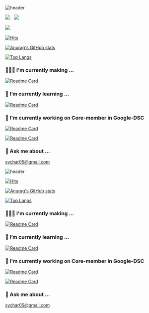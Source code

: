 ![header](https://capsule-render.vercel.app/api?type=slice&color=gradient&height=300&section=header&text=Seokhwan%20Kwon&fontSize=90)


<!--img src="https://img.shields.io/badge/쓰고자하는_텍스트-컬러코드?style=flat-square&logo=simpleicons에서_아이콘이름&logoColor=white"/></a-->

<img src="https://img.shields.io/badge/C-A8B9CC?style=flat-square&logo=C&logoColor=white"/></a>
 &nbsp; 
<img src="https://img.shields.io/badge/C++-00599C?style=flat-square&logo=C++&logoColor=white"/></a>
 &nbsp; 

  <img src="https://img.shields.io/badge/Python-3776AB?style=flat-square&logo=Python&logoColor=white&link=https://github.com/Seokhwan-Kwon"/></a>
 &nbsp; 


[![Hits](https://hits.seeyoufarm.com/api/count/incr/badge.svg?url=https%3A%2F%2Fgithub.com%2FSeokhwan-Kwon&count_bg=%2379C83D&title_bg=%23555555&icon=ipfs.svg&icon_color=%23E7E7E7&title=hits&edge_flat=false)](https://hits.seeyoufarm.com)

[![Anurag's GitHub stats](https://github-readme-stats.vercel.app/api?username=Seokhwan-Kwon&count_private=true&bg_color=30,e96443,904e95&title_color=fff&text_color=fff)](https://github.com/anuraghazra/github-readme-stats)

<!-- 
개별항목 숨기기 :  &hide=stars,commits,prs,issues,contribs
테마 : dark, radical, merko, gruvbox, tokyonight, onedark, cobalt, synthwave, highcontrast, dracula
-->

[![Top Langs](https://github-readme-stats.vercel.app/api/top-langs/?username=Seokhwan-Kwon&layout=compact)](https://github.com/anuraghazra/github-readme-stats)



### 🧑🏻‍💻 I'm currently making ...

[![Readme Card](https://github-readme-stats.vercel.app/api/pin/?username=Seokhwan-Kwon&repo=Customized_Voca)](https://github.com/Seokhwan-Kwon/Problem-Solving)

### 🌱 I’m currently learning ... 

[![Readme Card](https://github-readme-stats.vercel.app/api/pin/?username=Seokhwan-Kwon&repo=Problem_Solving)](https://github.com/Seokhwan-Kwon/Problem-Solving)


### 🔭 I'm currently working on Core-member in Google-DSC

[![Readme Card](https://github-readme-stats.vercel.app/api/pin/?username=Seokhwan-Kwon&repo=Algorithm-Study)](https://github.com/Seokhwan-Kwon/Problem-Solving)


[![Readme Card](https://github-readme-stats.vercel.app/api/pin/?username=Seokhwan-Kwon&repo=DeepLearning-DSC)](https://github.com/Seokhwan-Kwon/Problem-Solving)


### 💬 Ask me about ...

[sychar05@gmail.com](https://mail.google.com/mail/u/0/?view=cm&fs=1&tf=1&source=mailto&to=sychar05@gmail.com)

![header](https://capsule-render.vercel.app/api?type=slice&color=gradient&height=300&section=footer&fontSize=90)

<!--
**Seokhwan-Kwon/Seokhwan-Kwon** is a ✨ _special_ ✨ repository because its `README.md` (this file) appears on your GitHub profile.

Here are some ideas to get you started:

- 🔭 I’m currently working on ...
- 🌱 I’m currently learning ...
- 👯 I’m looking to collaborate on ...
- 🤔 I’m looking for help with ...
- 💬 Ask me about ...
- 📫 How to reach me: ...
- 😄 Pronouns: ...
- ⚡ Fun fact: ...
-->


[![Hits](https://hits.seeyoufarm.com/api/count/incr/badge.svg?url=https%3A%2F%2Fgithub.com%2FSeokhwan-Kwon&count_bg=%2379C83D&title_bg=%23555555&icon=ipfs.svg&icon_color=%23E7E7E7&title=hits&edge_flat=false)](https://hits.seeyoufarm.com)

[![Anurag's GitHub stats](https://github-readme-stats.vercel.app/api?username=Seokhwan-Kwon&count_private=true&bg_color=30,e96443,904e95&title_color=fff&text_color=fff)](https://github.com/anuraghazra/github-readme-stats)

<!-- 
개별항목 숨기기 :  &hide=stars,commits,prs,issues,contribs
테마 : dark, radical, merko, gruvbox, tokyonight, onedark, cobalt, synthwave, highcontrast, dracula
-->

[![Top Langs](https://github-readme-stats.vercel.app/api/top-langs/?username=Seokhwan-Kwon&layout=compact)](https://github.com/anuraghazra/github-readme-stats)



### 🧑🏻‍💻 I'm currently making ...

[![Readme Card](https://github-readme-stats.vercel.app/api/pin/?username=Seokhwan-Kwon&repo=Customized_Voca)](https://github.com/Seokhwan-Kwon/Problem-Solving)

### 🌱 I’m currently learning ... 

[![Readme Card](https://github-readme-stats.vercel.app/api/pin/?username=Seokhwan-Kwon&repo=Problem_Solving)](https://github.com/Seokhwan-Kwon/Problem-Solving)


### 🔭 I'm currently working on Core-member in Google-DSC

[![Readme Card](https://github-readme-stats.vercel.app/api/pin/?username=Seokhwan-Kwon&repo=Algorithm-Study)](https://github.com/Seokhwan-Kwon/Problem-Solving)


[![Readme Card](https://github-readme-stats.vercel.app/api/pin/?username=Seokhwan-Kwon&repo=DeepLearning-DSC)](https://github.com/Seokhwan-Kwon/Problem-Solving)


### 💬 Ask me about ...

[sychar05@gmail.com](https://mail.google.com/mail/u/0/?view=cm&fs=1&tf=1&source=mailto&to=sychar05@gmail.com)


<!--
**Seokhwan-Kwon/Seokhwan-Kwon** is a ✨ _special_ ✨ repository because its `README.md` (this file) appears on your GitHub profile.

Here are some ideas to get you started:

- 🔭 I’m currently working on ...
- 🌱 I’m currently learning ...
- 👯 I’m looking to collaborate on ...
- 🤔 I’m looking for help with ...
- 💬 Ask me about ...
- 📫 How to reach me: ...
- 😄 Pronouns: ...
- ⚡ Fun fact: ...
-->
